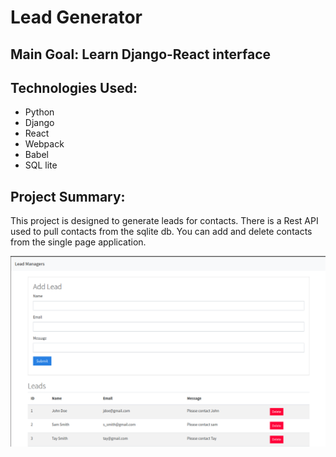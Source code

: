 # Lead Generator

## Main Goal: Learn Django-React interface

## Technologies Used:

- Python
- Django
- React
- Webpack
- Babel
- SQL lite

## Project Summary:

This project is designed to generate leads for contacts. There is a Rest API used to pull contacts from the sqlite db. You can add and delete contacts from the single page application.

![Image of same site](./lead-generator.png)
